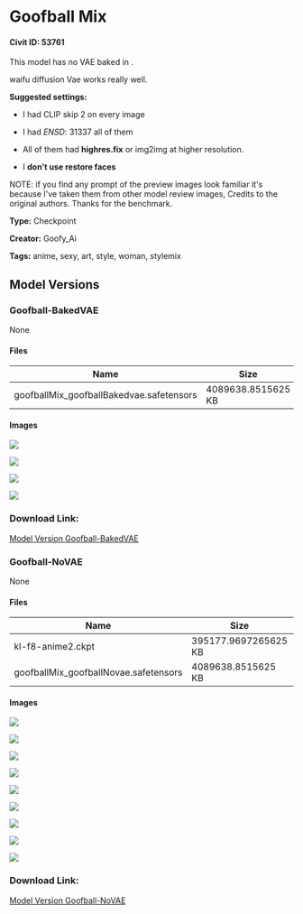 # Goofball Mix

#### Civit ID: 53761

<p>This model has no VAE baked in .</p><p>waifu diffusion Vae works really well.</p><p><strong>Suggested settings:</strong></p><ul><li><p>I had CLIP skip 2 on every image</p></li><li><p>I had <em>ENSD</em>: 31337  all of them</p></li><li><p>All of them had <strong>highres.fix</strong> or img2img at higher resolution.</p></li><li><p>I <strong>don't use restore faces</strong></p></li></ul><p>NOTE: if you find any  prompt of the preview images look familiar it's because I've taken them from other model review images, Credits to the original authors. Thanks for the benchmark.</p>

**Type:** Checkpoint

**Creator:** Goofy_Ai

**Tags:** anime, sexy, art, style, woman, stylemix

## Model Versions

### Goofball-BakedVAE

None

#### Files

| Name | Size | Type | Format | Download Url | AutoV1 | AutoV2 | SHA256 | CRC32 | BLAKE3 |
| --- | --- | --- | --- | --- | --- | --- | --- | --- | --- |
| goofballMix_goofballBakedvae.safetensors | 4089638.8515625 KB | Model | SafeTensor | https://civitai.com/api/download/models/58168 | BCD2B60E | 0867A52BB8 | 0867A52BB8E8BEF41547525B32478DF088CABD85256A51DA993F7C6E6745F1FC | CD474FFE | 95C2CD1BD456C33B137E299D2A6A1A7B3BFB51FA0947AFDB2B1F5EF423E60995 |

#### Images

<p><img src="https://image.civitai.com/xG1nkqKTMzGDvpLrqFT7WA/14e6fc71-2dbd-4f78-1acc-9bc1df2d6900/width=450/633091.jpeg" /></p>

<p><img src="https://image.civitai.com/xG1nkqKTMzGDvpLrqFT7WA/b774fb58-6df8-4358-1af7-45f8ceffe400/width=450/633090.jpeg" /></p>

<p><img src="https://image.civitai.com/xG1nkqKTMzGDvpLrqFT7WA/cf4d2f64-b52b-42fa-af58-02077baa6000/width=450/633088.jpeg" /></p>

<p><img src="https://image.civitai.com/xG1nkqKTMzGDvpLrqFT7WA/a82333a5-623f-45c2-d55d-d0a2daf19000/width=450/633089.jpeg" /></p>

### Download Link:

[Model Version Goofball-BakedVAE](https://civitai.com/api/download/models/58168)

### Goofball-NoVAE

None

#### Files

| Name | Size | Type | Format | Download Url | AutoV1 | AutoV2 | SHA256 | CRC32 | BLAKE3 |
| --- | --- | --- | --- | --- | --- | --- | --- | --- | --- |
| kl-f8-anime2.ckpt | 395177.9697265625 KB | VAE | Other | https://civitai.com/api/download/models/58130?type=VAE&format=Other | 9F45927E | DF3C506E51 | DF3C506E51B7EE1D7B5A6A2BB7142D47D488743C96AA778AFB0F53A2CDC2D38D | CDC8E084 | 1C1C17EC74EB5758F1F85BADDA885C2A2B07B9F0A81B6420AC3ABF2BB06FD2C1 |
| goofballMix_goofballNovae.safetensors | 4089638.8515625 KB | Model | SafeTensor | https://civitai.com/api/download/models/58130 | BCD2B60E | 9C53F330CD | 9C53F330CDF0F71EBC46FAA4277B1CE392046773ECC81C50F9A1EF744671B874 | 4392A782 | CD20E00D8F189BDD2C1C5671A7854DA429B58EC3F936720B1F5BD063E9B39AB3 |

#### Images

<p><img src="https://image.civitai.com/xG1nkqKTMzGDvpLrqFT7WA/111687aa-aa05-4f24-9664-2f0e47dbab00/width=450/632383.jpeg" /></p>

<p><img src="https://image.civitai.com/xG1nkqKTMzGDvpLrqFT7WA/f3fc2562-f140-4778-24aa-6d464278c600/width=450/632463.jpeg" /></p>

<p><img src="https://image.civitai.com/xG1nkqKTMzGDvpLrqFT7WA/e92ccc75-bfc2-459f-dcc7-01aacaa78a00/width=450/632404.jpeg" /></p>

<p><img src="https://image.civitai.com/xG1nkqKTMzGDvpLrqFT7WA/1a250463-ed47-42d8-33da-4fc71129ff00/width=450/632382.jpeg" /></p>

<p><img src="https://image.civitai.com/xG1nkqKTMzGDvpLrqFT7WA/fcc4ca05-6c4c-4244-b4f1-c5b46e8d5600/width=450/632272.jpeg" /></p>

<p><img src="https://image.civitai.com/xG1nkqKTMzGDvpLrqFT7WA/ff8cf9d5-b8d9-498c-05f2-539b483cb600/width=450/632270.jpeg" /></p>

<p><img src="https://image.civitai.com/xG1nkqKTMzGDvpLrqFT7WA/5070e312-79ef-4c8f-fd11-0c3a76e68100/width=450/632269.jpeg" /></p>

<p><img src="https://image.civitai.com/xG1nkqKTMzGDvpLrqFT7WA/2377ae1f-8952-4be4-a5c6-95b7c61c5c00/width=450/632271.jpeg" /></p>

<p><img src="https://image.civitai.com/xG1nkqKTMzGDvpLrqFT7WA/6fc1779a-0c07-4a60-6a79-ae7bd5803f00/width=450/632273.jpeg" /></p>

### Download Link:

[Model Version Goofball-NoVAE](https://civitai.com/api/download/models/58130)

